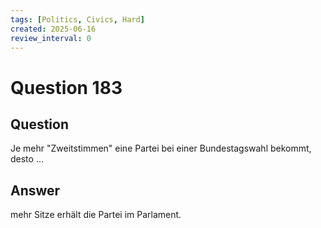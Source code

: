```yaml
---
tags: [Politics, Civics, Hard]
created: 2025-06-16
review_interval: 0
---
```


# Question 183

## Question

Je mehr "Zweitstimmen" eine Partei bei einer Bundestagswahl bekommt, desto …

## Answer

mehr Sitze erhält die Partei im Parlament.
